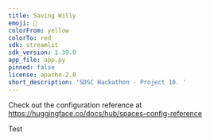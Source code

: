 ```yaml
---
title: Saving Willy
emoji: 👀
colorFrom: yellow
colorTo: red
sdk: streamlit
sdk_version: 1.39.0
app_file: app.py
pinned: false
license: apache-2.0
short_description: 'SDSC Hackathon - Project 10. '
---
```


Check out the configuration reference at https://huggingface.co/docs/hub/spaces-config-reference

Test
